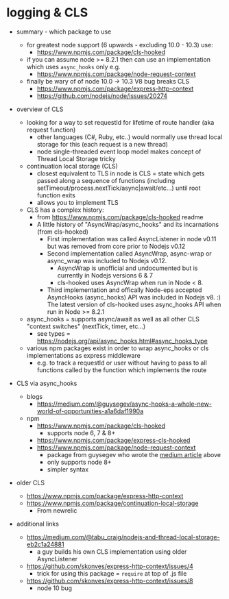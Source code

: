 # logging & CLS

- summary - which package to use
  - for greatest node support (6 upwards - excluding 10.0 - 10.3) use:
    - https://www.npmjs.com/package/cls-hooked
  - if you can assume node >= 8.2.1 then can use an implementation which uses `async_hooks` only e.g.
    - https://www.npmjs.com/package/node-request-context
  - finally be wary of of node 10.0 -> 10.3 V8 bug breaks CLS
    - https://www.npmjs.com/package/express-http-context
    - https://github.com/nodejs/node/issues/20274

- overview of CLS
  - looking for a way to set requestId for lifetime of route handler (aka request function)
    - other languages (C#, Ruby, etc..) would normally use thread local storage for this (each request is a new thread)
    - node single-threaded event loop model makes concept of Thread Local Storage tricky
  - continuation local storage (CLS)
    - closest equivalent to TLS in node is CLS = state which gets passed along a sequence of functions (including setTimeout/process.nextTick/async|await/etc...) until root function exits
    - allows you to implement TLS
  - CLS has a complex history:
    - from https://www.npmjs.com/package/cls-hooked readme
    - A little history of "AsyncWrap/async_hooks" and its incarnations (from cls-hooked)
      - First implementation was called AsyncListener in node v0.11 but was removed from core prior to Nodejs v0.12
      - Second implementation called AsyncWrap, async-wrap or async_wrap was included to Nodejs v0.12.
        - AsyncWrap is unofficial and undocumented but is currently in Nodejs versions 6 & 7
        - cls-hooked uses AsyncWrap when run in Node < 8.
      - Third implementation and offically Node-eps accepted AsyncHooks (async_hooks) API was included in Nodejs v8. :) The latest version of cls-hooked uses async_hooks API when run in Node >= 8.2.1
  - async_hooks = supports async/await as well as all other CLS "context switches" (nextTick, timer, etc...)
    - see types = https://nodejs.org/api/async_hooks.html#async_hooks_type
  - various npm packages exist in order to wrap async_hooks or cls implementations as express middleware
    - e.g. to track a requestId or user without having to pass to all functions called by the function which implements the route

- CLS via async_hooks
  - blogs
    - https://medium.com/@guysegev/async-hooks-a-whole-new-world-of-opportunities-a1a6daf1990a
  - npm
    - https://www.npmjs.com/package/cls-hooked
      - supports node 6, 7 & 8+
    - https://www.npmjs.com/package/express-cls-hooked
    - https://www.npmjs.com/package/node-request-context
      - package from guysegev who wrote the [medium article](https://medium.com/@guysegev/async-hooks-a-whole-new-world-of-opportunities-a1a6daf1990a) above
      - only supports node 8+
      - simpler syntax

- older CLS
  - https://www.npmjs.com/package/express-http-context
  - https://www.npmjs.com/package/continuation-local-storage
    - From newrelic

- additional links
  - https://medium.com/@tabu_craig/nodejs-and-thread-local-storage-eb2c1a24881
    - a guy builds his own CLS implementation using older AsyncListener
  - https://github.com/skonves/express-http-context/issues/4
    - trick for using this package = `require` at top of .js file
  - https://github.com/skonves/express-http-context/issues/8
    - node 10 bug